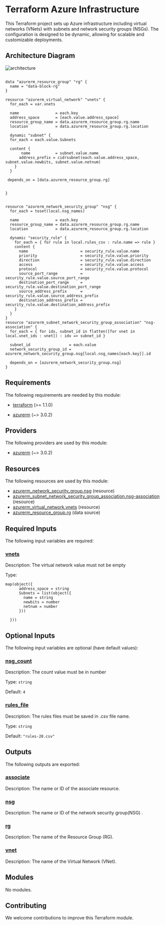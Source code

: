 <!-- BEGIN_TF_DOCS -->
# Terraform Azure Infrastructure

This Terraform project sets up Azure infrastructure including virtual networks (VNets) with subnets and network security groups (NSGs). The configuration is designed to be dynamic, allowing for scalable and customizable deployments.

## Architecture Diagram
![architecture](https://github.com/aflalahmad/terraform-homework1/assets/105841418/2b38d9bb-67aa-4b3c-bfd8-7f1c26b77944)

```hcl

data "azurerm_resource_group" "rg" {
  name = "data-block-rg"
}

resource "azurerm_virtual_network" "vnets" {
  for_each = var.vnets

  name                = each.key
  address_space       = [each.value.address_space]
  resource_group_name = data.azurerm_resource_group.rg.name
  location            = data.azurerm_resource_group.rg.location

  dynamic "subnet" {
  for_each = each.value.Subnets

  content {
       name           = subnet.value.name
      address_prefix = cidrsubnet(each.value.address_space, subnet.value.newbits, subnet.value.netnum)
    }
  }
  
 depends_on = [data.azurerm_resource_group.rg]
  
  
}


resource "azurerm_network_security_group" "nsg" {
  for_each = toset(local.nsg_names)

  name                = each.key
  resource_group_name = data.azurerm_resource_group.rg.name
  location            = data.azurerm_resource_group.rg.location

  dynamic "security_rule" {
    for_each = { for rule in local.rules_csv : rule.name => rule }
    content {
      name                       = security_rule.value.name
      priority                   = security_rule.value.priority
      direction                  = security_rule.value.direction
      access                     = security_rule.value.access
      protocol                   = security_rule.value.protocol
      source_port_range          = security_rule.value.source_port_range
      destination_port_range     = security_rule.value.destination_port_range
      source_address_prefix      = security_rule.value.source_address_prefix
      destination_address_prefix = security_rule.value.destination_address_prefix
    }
  }
}
resource "azurerm_subnet_network_security_group_association" "nsg-association" {
  for_each = { for idx, subnet_id in flatten([for vnet in local.vnet_ids : vnet]) : idx => subnet_id }

  subnet_id                 = each.value
  network_security_group_id = azurerm_network_security_group.nsg[local.nsg_names[each.key]].id

  depends_on = [azurerm_network_security_group.nsg]
}
```

<!-- markdownlint-disable MD033 -->
## Requirements

The following requirements are needed by this module:

- <a name="requirement_terraform"></a> [terraform](#requirement\_terraform) (>= 1.1.0)

- <a name="requirement_azurerm"></a> [azurerm](#requirement\_azurerm) (~> 3.0.2)

## Providers

The following providers are used by this module:

- <a name="provider_azurerm"></a> [azurerm](#provider\_azurerm) (~> 3.0.2)

## Resources

The following resources are used by this module:

- [azurerm_network_security_group.nsg](https://registry.terraform.io/providers/hashicorp/azurerm/latest/docs/resources/network_security_group) (resource)
- [azurerm_subnet_network_security_group_association.nsg-association](https://registry.terraform.io/providers/hashicorp/azurerm/latest/docs/resources/subnet_network_security_group_association) (resource)
- [azurerm_virtual_network.vnets](https://registry.terraform.io/providers/hashicorp/azurerm/latest/docs/resources/virtual_network) (resource)
- [azurerm_resource_group.rg](https://registry.terraform.io/providers/hashicorp/azurerm/latest/docs/data-sources/resource_group) (data source)

<!-- markdownlint-disable MD013 -->
## Required Inputs

The following input variables are required:

### <a name="input_vnets"></a> [vnets](#input\_vnets)

Description: The virtual network value must not be empty

Type:

```hcl
map(object({
      address_space = string
      Subnets = list(object({
        name = string
        newbits = number
        netnum = number
      }))
      
  }))
```

## Optional Inputs

The following input variables are optional (have default values):

### <a name="input_nsg_count"></a> [nsg\_count](#input\_nsg\_count)

Description: The count value must be in number

Type: `string`

Default: `4`

### <a name="input_rules_file"></a> [rules\_file](#input\_rules\_file)

Description: The rules files must be saved in .csv file name.

Type: `string`

Default: `"rules-20.csv"`

## Outputs

The following outputs are exported:

### <a name="output_associate"></a> [associate](#output\_associate)

Description: The name or ID of the associate resource.

### <a name="output_nsg"></a> [nsg](#output\_nsg)

Description: The name or ID of the network security group(NSG) .

### <a name="output_rg"></a> [rg](#output\_rg)

Description: The name of the Resource Group (RG).

### <a name="output_vnet"></a> [vnet](#output\_vnet)

Description: The name of the Virtual Network (VNet).

## Modules

No modules.

## Contributing

We welcome contributions to improve this Terraform module.
<!-- END_TF_DOCS -->